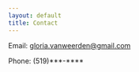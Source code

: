 ```yaml
---
layout: default
title: Contact
---
```

Email: gloria.vanweerden@gmail.com

Phone: (519)\*\*\*-\*\*\**
